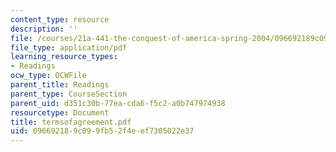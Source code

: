 ```yaml
---
content_type: resource
description: ''
file: /courses/21a-441-the-conquest-of-america-spring-2004/096692189c099fb52f4eef7305022e37_termsofagreement.pdf
file_type: application/pdf
learning_resource_types:
- Readings
ocw_type: OCWFile
parent_title: Readings
parent_type: CourseSection
parent_uid: d351c30b-77ea-cda6-f5c2-a0b747974938
resourcetype: Document
title: termsofagreement.pdf
uid: 09669218-9c09-9fb5-2f4e-ef7305022e37
---
```

